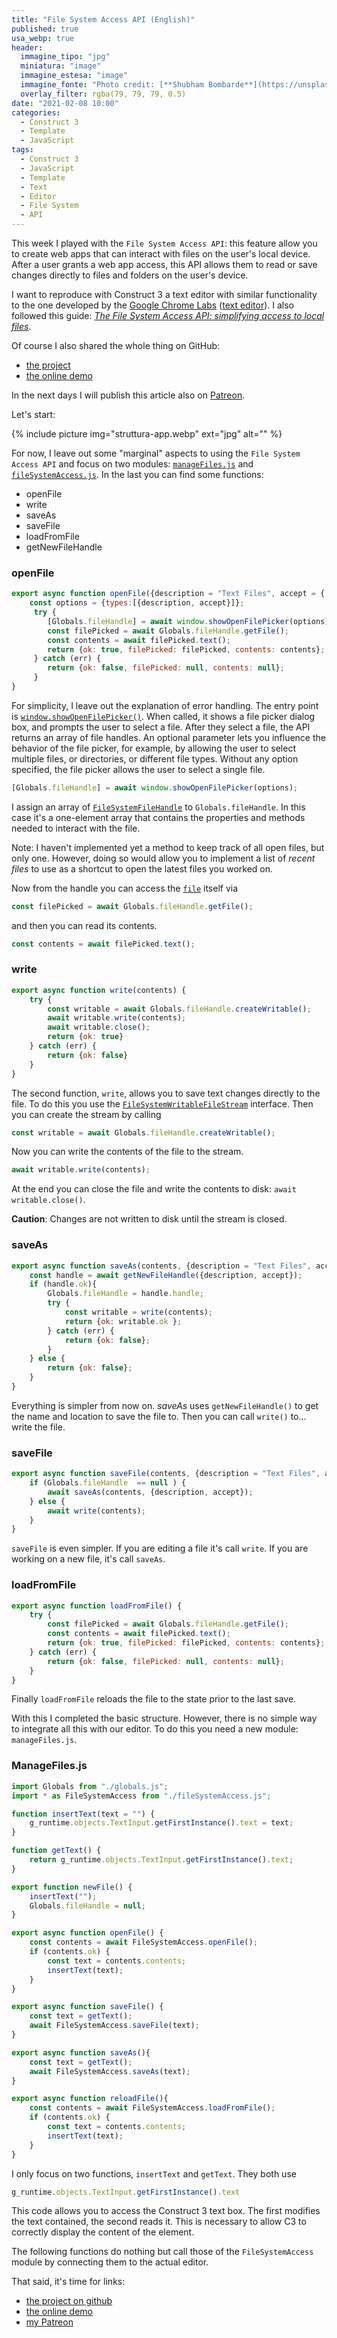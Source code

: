 ```yaml
---
title: "File System Access API (English)"
published: true
usa_webp: true
header:
  immagine_tipo: "jpg"
  miniatura: "image"
  immagine_estesa: "image"
  immagine_fonte: "Photo credit: [**Shubham Bombarde**](https://unsplash.com/@shubhambombarde)"
  overlay_filter: rgba(79, 79, 79, 0.5)
date: "2021-02-08 10:00"
categories:
  - Construct 3
  - Template
  - JavaScript
tags:
  - Construct 3
  - JavaScript
  - Template
  - Text
  - Editor
  - File System
  - API
---
```


This week I played with the `File System Access API`: this feature allow you to create web apps that can interact with files on the user's local device. After a user grants a web app access, this API allows them to read or save changes directly to files and folders on the user's device.

I want to reproduce with Construct 3 a text editor with similar functionality to the one developed by the [Google Chrome Labs](https://github.com/GoogleChromeLabs) ([text editor](https://googlechromelabs.github.io/text-editor/)). I also followed this guide: _[The File System Access API: simplifying access to local files](https://web.dev/file-system-access/)_.

Of course I also shared the whole thing on GitHub:
- [the project](https://github.com/el3um4s/construct-demo)
- [the online demo](https://c3demo.stranianelli.com/javascript/008-text-editor/demo/)

In the next days I will publish this article also on [Patreon](https://www.patreon.com/el3um4s).

Let's start:

{% include picture img="struttura-app.webp" ext="jpg" alt="" %}

For now, I leave out some "marginal" aspects to using the `File System Access API` and focus on two modules: [`manageFiles.js`](https://github.com/el3um4s/construct-demo/blob/master/javascript/008-text-editor/source/files/scripts/managefiles.js) and [`fileSystemAccess.js`](https://github.com/el3um4s/construct-demo/blob/master/javascript/008-text-editor/source/files/scripts/filesystemaccess.js). In the last you can find some functions:

- openFile
- write
- saveAs
- saveFile
- loadFromFile
- getNewFileHandle

### openFile

```js
export async function openFile({description = "Text Files", accept = {'text/plain': ['.txt', '.md']}} = {}) {
	const options = {types:[{description, accept}]};
	 try {
	 	[Globals.fileHandle] = await window.showOpenFilePicker(options);
		const filePicked = await Globals.fileHandle.getFile();
		const contents = await filePicked.text();
		return {ok: true, filePicked: filePicked, contents: contents};
	 } catch (err) {
		return {ok: false, filePicked: null, contents: null};
	 }
}
```

For simplicity, I leave out the explanation of error handling. The entry point is [`window.showOpenFilePicker()`](https://wicg.github.io/file-system-access/#api-showopenfilepicker). When called, it shows a file picker dialog box, and prompts the user to select a file. After they select a file, the API returns an array of file handles. An optional parameter lets you influence the behavior of the file picker, for example, by allowing the user to select multiple files, or directories, or different file types. Without any option specified, the file picker allows the user to select a single file. 

```js
[Globals.fileHandle] = await window.showOpenFilePicker(options);
```

I assign an array of [`FileSystemFileHandle`](https://wicg.github.io/file-system-access/#filesystemfilehandle) to `Globals.fileHandle`. In this case it's a one-element array that contains the properties and methods needed to interact with the file.

Note: I haven't implemented yet a method to keep track of all open files, but only one. However, doing so would allow you to implement a list of _recent files_ to use as a shortcut to open the latest files you worked on.

Now from the handle you can access the [`file`](https://w3c.github.io/FileAPI/) itself via

```js
const filePicked = await Globals.fileHandle.getFile();
```

and then you can read its contents.

```js
const contents = await filePicked.text();
```

### write

```js
export async function write(contents) {
	try {
		const writable = await Globals.fileHandle.createWritable();
		await writable.write(contents);
		await writable.close();
		return {ok: true}
	} catch (err) {
		return {ok: false}
	}	
}
```

The second function, `write`, allows you to save text changes directly to the file. To do this you use the [`FileSystemWritableFileStream`](https://wicg.github.io/file-system-access/#api-filesystemwritablefilestream) interface. Then you can create the stream by calling

```js
const writable = await Globals.fileHandle.createWritable();
```

Now you can write the contents of the file to the stream.

```js
await writable.write(contents);
```

At the end you can close the file and write the contents to disk: `await writable.close()`.

**Caution**: Changes are not written to disk until the stream is closed.

### saveAs

```js
export async function saveAs(contents, {description = "Text Files", accept = {'text/plain': ['.txt', '.md']}} = {} ) {
	const handle = await getNewFileHandle({description, accept});
	if (handle.ok){
		Globals.fileHandle = handle.handle;
		try {
			const writable = write(contents);
			return {ok: writable.ok };
		} catch (err) {
			return {ok: false};
		}
	} else {
		return {ok: false};
	}
}
```

Everything is simpler from now on. _saveAs_ uses `getNewFileHandle()` to get the name and location to save the file to. Then you can call `write()` to... write the file.

### saveFile

```js
export async function saveFile(contents, {description = "Text Files", accept = {'text/plain': ['.txt', '.md']}} = {} ) {
	if (Globals.fileHandle  == null ) {
		await saveAs(contents, {description, accept});
	} else {
		await write(contents);
	}
}
```

`saveFile` is even simpler. If you are editing a file it's call `write`. If you are working on a new file, it's call `saveAs`. 

### loadFromFile

```js
export async function loadFromFile() {
	try {
		const filePicked = await Globals.fileHandle.getFile();
		const contents = await filePicked.text();
		return {ok: true, filePicked: filePicked, contents: contents};
	} catch (err) {
		return {ok: false, filePicked: null, contents: null};
	}
}
```

Finally `loadFromFile` reloads the file to the state prior to the last save.

With this I completed the basic structure. However, there is no simple way to integrate all this with our editor. To do this you need a new module: `manageFiles.js`.

### ManageFiles.js

```js
import Globals from "./globals.js";
import * as FileSystemAccess from "./fileSystemAccess.js";

function insertText(text = "") {
	g_runtime.objects.TextInput.getFirstInstance().text = text;
}

function getText() {
	return g_runtime.objects.TextInput.getFirstInstance().text;
}

export function newFile() {
	insertText("");
	Globals.fileHandle = null;
}

export async function openFile() {
	const contents = await FileSystemAccess.openFile();
	if (contents.ok) { 
		const text = contents.contents;
		insertText(text);
	}
}

export async function saveFile() {
	const text = getText();
	await FileSystemAccess.saveFile(text);
}

export async function saveAs(){
	const text = getText();
	await FileSystemAccess.saveAs(text);
}

export async function reloadFile(){
	const contents = await FileSystemAccess.loadFromFile();
	if (contents.ok) { 
		const text = contents.contents;
		insertText(text);
	}
}
```

I only focus on two functions, `insertText` and `getText`. They both use 

```js
g_runtime.objects.TextInput.getFirstInstance().text
```

This code allows you to access the Construct 3 text box. The first modifies the text contained, the second reads it. This is necessary to allow C3 to correctly display the content of the element.

The following functions do nothing but call those of the `FileSystemAccess` module by connecting them to the actual editor.

That said, it's time for links:

- [the project on github](https://github.com/el3um4s/construct-demo)
- [the online demo](https://c3demo.stranianelli.com/javascript/007-youtube/demo/)
- [my Patreon](https://www.patreon.com/el3um4s)
